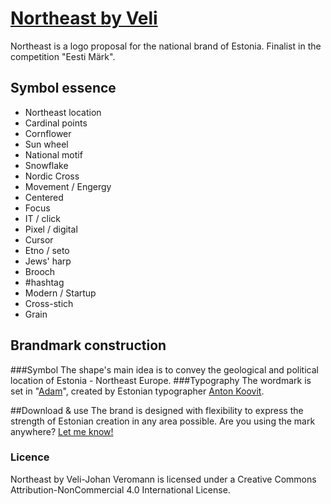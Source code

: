# [Northeast by Veli](http://veli.ee/northeast/)
Northeast is a logo proposal for the national brand of Estonia. Finalist in the competition "Eesti Märk".

## Symbol essence
* Northeast location
*    Cardinal points
*    Cornflower
*    Sun wheel
*    National motif
*    Snowflake
*    Nordic Cross
*    Movement / Engergy
*    Centered
*    Focus
*    IT / click
*    Pixel / digital
*    Cursor
*    Etno / seto
*    Jews' harp
*    Brooch
*    #hashtag
*    Modern / Startup
*    Cross-stich
*    Grain

## Brandmark construction
###Symbol
The shape's main idea is to convey the geological and political location of Estonia - Northeast Europe.
###Typography
The wordmark is set in "[Adam](https://www.fatype.com/typefaces/adam)", created by Estonian typographer [Anton Koovit](http://www.korkork.com). 

##Download & use
The brand is designed with flexibility to express the strength of Estonian creation in any area possible. 
Are you using the mark anywhere? [Let me know!](mailto:northeast@veli.ee)
### Licence
Northeast by Veli-Johan Veromann is licensed under a Creative Commons Attribution-NonCommercial 4.0 International License. 

